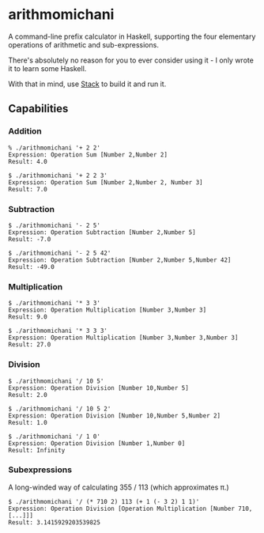 # arithmomichani

A command-line prefix calculator in Haskell, supporting the four elementary operations of arithmetic and sub-expressions.

There's absolutely no reason for you to ever consider using it - I only wrote it to learn some Haskell.

With that in mind, use [Stack](https://docs.haskellstack.org/en/stable/README/) to build it and run it.

## Capabilities

### Addition

```
% ./arithmomichani '+ 2 2'
Expression: Operation Sum [Number 2,Number 2]
Result: 4.0
```

```
$ ./arithmomichani '+ 2 2 3'
Expression: Operation Sum [Number 2,Number 2, Number 3]
Result: 7.0
```

### Subtraction

```
$ ./arithmomichani '- 2 5'
Expression: Operation Subtraction [Number 2,Number 5]
Result: -7.0
```

```
$ ./arithmomichani '- 2 5 42'
Expression: Operation Subtraction [Number 2,Number 5,Number 42]
Result: -49.0
```

### Multiplication

```
$ ./arithmomichani '* 3 3'
Expression: Operation Multiplication [Number 3,Number 3]
Result: 9.0
```

```
$ ./arithmomichani '* 3 3 3'
Expression: Operation Multiplication [Number 3,Number 3,Number 3]
Result: 27.0
```

### Division

```
$ ./arithmomichani '/ 10 5'
Expression: Operation Division [Number 10,Number 5]
Result: 2.0
```

```
$ ./arithmomichani '/ 10 5 2'
Expression: Operation Division [Number 10,Number 5,Number 2]
Result: 1.0
```

```
$ ./arithmomichani '/ 1 0'   
Expression: Operation Division [Number 1,Number 0]
Result: Infinity
```

### Subexpressions

A long-winded way of calculating 355 / 113 (which approximates π.)
```
$ ./arithmomichani '/ (* 710 2) 113 (+ 1 (- 3 2) 1 1)'                                                       
Expression: Operation Division [Operation Multiplication [Number 710, [...]]]
Result: 3.1415929203539825
```
